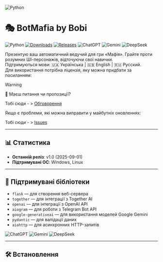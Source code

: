  ![Python](https://upload.wikimedia.org/wikipedia/commons/c/c3/Python-logo-notext.svg)

# 🎭 BotMafia by Bobi

![Python](https://img.shields.io/badge/python-3.13%2B-blue.svg)
[![Downloads](https://img.shields.io/github/downloads/username/mafia-bot/total)](https://github.com/username/mafia-bot/releases)
[![Releases](https://img.shields.io/github/v/release/username/mafia-bot?sort=semver)](https://github.com/username/mafia-bot/releases)
![ChatGPT](https://img.shields.io/badge/ChatGPT-OpenAI-blueviolet.svg)
![Gemini](https://img.shields.io/badge/Gemini-Google-orange.svg)
![DeepSeek](https://img.shields.io/badge/DeepSeek-AI-red.svg)

Презентую ваш автоматичний ведучий для гри «Мафія». Грайте проти розумних ШІ-персонажів, відточуючи свої навички.  
Підтримуються мови: 🇺🇦 Українська | 🇬🇧 English | 🇷🇺 Русский.  
Для використання потрібна ліцензія, яку можна придбати за посиланням:

> [!WARNING]
> 💬 Маєш питання чи пропозиції?
>
> Тобі сюди - > [Обговорення](https://github.com/username/repo/discussions)
>
> Якщо є проблеми, які можна виправити у майбутніх оновленнях:
>
> Тобі сюди - > [Issues](https://github.com/username/repo/issues)

---

## 📊 Статистика

- **Останній реліз**: v1.0 (2025-09-01)
- **Підтримувані ОС**: Windows, Linux

---

## 🧩 Підтримувані бібліотеки

- `flask` — для створення веб-сервера
- `together` — для інтеграції з Together AI
- `openai` — для інтеграції з OpenAI API
- `aiogram` — для роботи з Telegram Bot API
- `google-generativeai` — для використання моделей Google Gemini
- `pydantic` — для валідації даних
- `aiohttp` — для асинхронних HTTP-запитів

![ChatGPT](https://upload.wikimedia.org/wikipedia/commons/4/4e/Google_Gemini_logo.svg) ![Gemini](https://upload.wikimedia.org/wikipedia/commons/4/4e/Google_Gemini_logo.svg) ![DeepSeek](https://upload.wikimedia.org/wikipedia/commons/2/2b/DeepSeek_logo.svg)

---

## 🛠️ Встановлення
